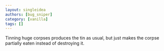```yaml
---
layout: singleidea
authors: [bug_sniper]
category: [vanilla]
tags: []
---
```

Tinning huge corpses produces the tin as usual, but just makes the corpse partially eaten instead of destroying it.
